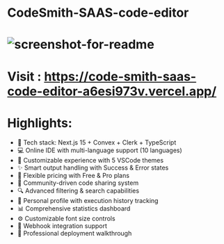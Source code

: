 # CodeSmith-SAAS-code-editor

# ![screenshot-for-readme](https://github.com/user-attachments/assets/24c5ef9a-9728-4dd6-8a36-a7fc191b68ea)

# Visit : https://code-smith-saas-code-editor-a6esi973v.vercel.app/

# Highlights:

* 🚀 Tech stack: Next.js 15 + Convex + Clerk + TypeScript
* 💻 Online IDE with multi-language support (10 languages)
* 🎨 Customizable experience with 5 VSCode themes
* ✨ Smart output handling with Success & Error states
* 💎 Flexible pricing with Free & Pro plans
* 🤝 Community-driven code sharing system
* 🔍 Advanced filtering & search capabilities
* 👤 Personal profile with execution history tracking
* 📊 Comprehensive statistics dashboard
* ⚙️ Customizable font size controls
* 🔗 Webhook integration support
* 🌟 Professional deployment walkthrough
